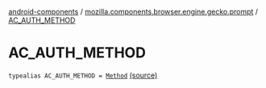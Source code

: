 [android-components](../index.md) / [mozilla.components.browser.engine.gecko.prompt](index.md) / [AC_AUTH_METHOD](./-a-c_-a-u-t-h_-m-e-t-h-o-d.md)

# AC_AUTH_METHOD

`typealias AC_AUTH_METHOD = `[`Method`](../mozilla.components.concept.engine.prompt/-prompt-request/-authentication/-method/index.md) [(source)](https://github.com/mozilla-mobile/android-components/blob/master/components/browser/engine-gecko-beta/src/main/java/mozilla/components/browser/engine/gecko/prompt/GeckoPromptDelegate.kt#L47)